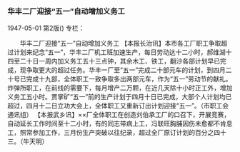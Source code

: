 ### 华丰二厂迎接“五一”自动增加义务工

1947-05-01
第2版()
专栏：

　　华丰二厂迎接“五一”自动增加义务工
    【本报长治讯】本市各工厂职工争取超过计划来纪念“五一”，华丰二厂机工班加速生产，每日劳动达十二小时，郝维湖十四至二十日一周内加义务工五十三点钟，其余木工、铁工，翻沙各部计划早已完成，现争取更大的超过任务。华丰一厂至“五一”完成二十部元车的计划，到四月二十号已完成十九部，全体职工一致争取多出两部元车，作为“五一”劳动节的献礼。炸弹所职工，在前线的需要下，每月增产二万颗，在近几天除十小时正工外，增加义务工五小时。贾掌矿“五一”前的生产计划于四月十日已完成，大部个人计划均已超过，四月十二日立功大会上，全体职工又重新订出计划迎接“五一”。（市职工会通讯组）
    【本报武乡讯】××厂全体职工在创造刘伯承工厂的口召下，开展竞赛，自动延长工作时间至十二小时，有的同志带病上工，冯联旺胸脯因伤未愈都不肯息工，照常参加工作，三月份生产突破以往纪录，超过全厂原订计划的百分之四十三。（牛天明）
